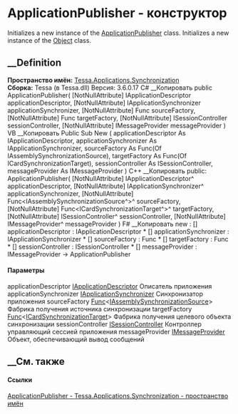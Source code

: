 # ApplicationPublisher - конструктор
Initializes a new instance of the
[ApplicationPublisher](T_Tessa_Applications_Synchronization_ApplicationPublisher.htm)
class. Initializes a new instance of the
[Object](https://learn.microsoft.com/dotnet/api/system.object) class.
## __Definition
 **Пространство имён:**
[Tessa.Applications.Synchronization](N_Tessa_Applications_Synchronization.htm)  
 **Сборка:** Tessa (в Tessa.dll) Версия: 3.6.0.17
C# __Копировать
     public ApplicationPublisher(
    	[NotNullAttribute] IApplicationDescriptor applicationDescriptor,
    	[NotNullAttribute] IApplicationSynchronizer applicationSynchronizer,
    	[NotNullAttribute] Func<IAssemblySynchronizationSource> sourceFactory,
    	[NotNullAttribute] Func<ICardSynchronizationTarget> targetFactory,
    	[NotNullAttribute] ISessionController sessionController,
    	[NotNullAttribute] IMessageProvider messageProvider
    )
VB __Копировать
     Public Sub New ( 
    	<NotNullAttribute> applicationDescriptor As IApplicationDescriptor,
    	<NotNullAttribute> applicationSynchronizer As IApplicationSynchronizer,
    	<NotNullAttribute> sourceFactory As Func(Of IAssemblySynchronizationSource),
    	<NotNullAttribute> targetFactory As Func(Of ICardSynchronizationTarget),
    	<NotNullAttribute> sessionController As ISessionController,
    	<NotNullAttribute> messageProvider As IMessageProvider
    )
C++ __Копировать
     public:
    ApplicationPublisher(
    	[NotNullAttribute] IApplicationDescriptor^ applicationDescriptor, 
    	[NotNullAttribute] IApplicationSynchronizer^ applicationSynchronizer, 
    	[NotNullAttribute] Func<IAssemblySynchronizationSource^>^ sourceFactory, 
    	[NotNullAttribute] Func<ICardSynchronizationTarget^>^ targetFactory, 
    	[NotNullAttribute] ISessionController^ sessionController, 
    	[NotNullAttribute] IMessageProvider^ messageProvider
    )
F# __Копировать
     new : 
            [<NotNullAttribute>] applicationDescriptor : IApplicationDescriptor * 
            [<NotNullAttribute>] applicationSynchronizer : IApplicationSynchronizer * 
            [<NotNullAttribute>] sourceFactory : Func<IAssemblySynchronizationSource> * 
            [<NotNullAttribute>] targetFactory : Func<ICardSynchronizationTarget> * 
            [<NotNullAttribute>] sessionController : ISessionController * 
            [<NotNullAttribute>] messageProvider : IMessageProvider -> ApplicationPublisher
#### Параметры
applicationDescriptor
[IApplicationDescriptor](T_Tessa_Platform_Runtime_IApplicationDescriptor.htm)
     Описатель приложения 
applicationSynchronizer
[IApplicationSynchronizer](T_Tessa_Applications_Synchronization_IApplicationSynchronizer.htm)
     Синхронизатор приложения 
sourceFactory
[Func](https://learn.microsoft.com/dotnet/api/system.func-1)<[IAssemblySynchronizationSource](T_Tessa_Applications_Synchronization_IAssemblySynchronizationSource.htm)>
     Фабрика получения источника синхронизации 
targetFactory
[Func](https://learn.microsoft.com/dotnet/api/system.func-1)<[ICardSynchronizationTarget](T_Tessa_Applications_Synchronization_ICardSynchronizationTarget.htm)>
     Фабрика получения целевого объекта синхронизации 
sessionController
[ISessionController](T_Tessa_Applications_ISessionController.htm)
     Контроллер управляющий сессией приложения 
messageProvider
[IMessageProvider](T_Tessa_Platform_Runtime_IMessageProvider.htm)
     Объект, обеспечивающий вывод сообщений 
## __См. также
#### Ссылки
[ApplicationPublisher -
](T_Tessa_Applications_Synchronization_ApplicationPublisher.htm)
[Tessa.Applications.Synchronization - пространство
имён](N_Tessa_Applications_Synchronization.htm)
